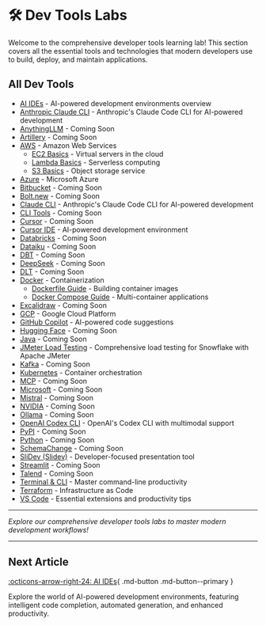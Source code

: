 # 🛠️ Dev Tools Labs

Welcome to the comprehensive developer tools learning lab! This section covers all the essential tools and technologies that modern developers use to build, deploy, and maintain applications.

## All Dev Tools

- [AI IDEs](ai-ides/index.md) - AI-powered development environments overview
- [Anthropic Claude CLI](anthropic/claude-cli.md) - Anthropic's Claude Code CLI for AI-powered development
- [AnythingLLM](anythingllm/index.md) - Coming Soon
- [Artillery](artillery/index.md) - Coming Soon
- [AWS](aws/index.md) - Amazon Web Services
  - [EC2 Basics](aws/ec2-basics.md) - Virtual servers in the cloud
  - [Lambda Basics](aws/lambda-basics.md) - Serverless computing
  - [S3 Basics](aws/s3-basics.md) - Object storage service
- [Azure](azure/index.md) - Microsoft Azure
- [Bitbucket](bitbucket/index.md) - Coming Soon
- [Bolt.new](bolt-new/index.md) - Coming Soon
- [Claude CLI](anthropic/claude-cli.md) - Anthropic's Claude Code CLI for AI-powered development
- [CLI Tools](cli/index.md) - Coming Soon
- [Cursor](cursor/index.md) - Coming Soon
- [Cursor IDE](cursor-ide/index.md) - AI-powered development environment
- [Databricks](databricks/index.md) - Coming Soon
- [Dataiku](dataiku/index.md) - Coming Soon
- [DBT](dbt/index.md) - Coming Soon
- [DeepSeek](deepseek/index.md) - Coming Soon
- [DLT](dlt/index.md) - Coming Soon
- [Docker](docker/index.md) - Containerization
  - [Dockerfile Guide](docker/dockerfile-guide.md) - Building container images
  - [Docker Compose Guide](docker/docker-compose-guide.md) - Multi-container applications
- [Excalidraw](excalidraw/index.md) - Coming Soon
- [GCP](gcp/index.md) - Google Cloud Platform
- [GitHub Copilot](github-copilot/index.md) - AI-powered code suggestions
- [Hugging Face](huggingface/index.md) - Coming Soon
- [Java](java/index.md) - Coming Soon
- [JMeter Load Testing](jmeter/snowflake-load-testing.md) - Comprehensive load testing for Snowflake with Apache JMeter
- [Kafka](kafka/index.md) - Coming Soon
- [Kubernetes](kubernetes/index.md) - Container orchestration
- [MCP](mcp/index.md) - Coming Soon
- [Microsoft](microsoft/index.md) - Coming Soon
- [Mistral](mistral/index.md) - Coming Soon
- [NVIDIA](nvidia/index.md) - Coming Soon
- [Ollama](ollama/index.md) - Coming Soon
- [OpenAI Codex CLI](openai/codex-cli.md) - OpenAI's Codex CLI with multimodal support
- [PyPI](pypi/index.md) - Coming Soon
- [Python](python/index.md) - Coming Soon
- [SchemaChange](schemachange/index.md) - Coming Soon
- [SliDev (Slidev)](slidev/index.md) - Developer-focused presentation tool
- [Streamlit](streamlit/index.md) - Coming Soon
- [Talend](talend/index.md) - Coming Soon
- [Terminal & CLI](terminal-cli/index.md) - Master command-line productivity
- [Terraform](terraform/index.md) - Infrastructure as Code
- [VS Code](vscode/index.md) - Essential extensions and productivity tips

---

*Explore our comprehensive developer tools labs to master modern development workflows!*

---

## Next Article

[:octicons-arrow-right-24: AI IDEs](ai-ides/index.md){ .md-button .md-button--primary }

Explore the world of AI-powered development environments, featuring intelligent code completion, automated generation, and enhanced productivity.